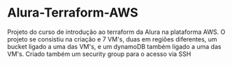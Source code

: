# Alura-Terraform-AWS
Projeto do curso de introdução ao terraform da Alura na plataforma AWS. O projeto se consistiu na criação e 7 VM's, duas em regiões diferentes, um bucket ligado a uma das VM's, e um dynamoDB também ligado a uma das VM's. Criado também um security group para o acesso via SSH
